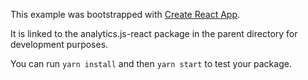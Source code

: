 This example was bootstrapped with [Create React App](https://github.com/facebook/create-react-app).

It is linked to the analytics.js-react package in the parent directory for development purposes.

You can run `yarn install` and then `yarn start` to test your package.
